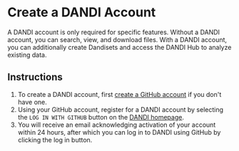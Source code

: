 # Create a DANDI Account

A DANDI account is only required for specific features.
Without a DANDI account, you can search, view, and download files.
With a DANDI account, you can additionally create Dandisets and access the DANDI Hub to analyze existing data.

## Instructions

1. To create a DANDI account, first [create a GitHub account](https://github.com/) if you don't have one.
1. Using your GitHub account, register for a DANDI account by selecting the `LOG IN WITH GITHUB` button on the [DANDI homepage](https://dandiarchive.org).
1. You will receive an email acknowledging activation of your account within 24
hours, after which you can log in to DANDI using GitHub by clicking the log in
button.